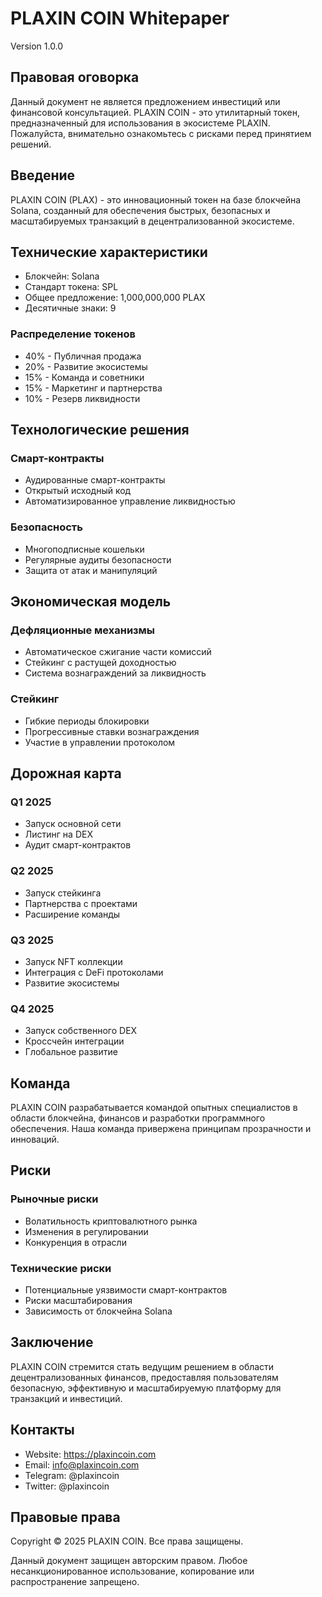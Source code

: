 # PLAXIN COIN Whitepaper
Version 1.0.0

## Правовая оговорка

Данный документ не является предложением инвестиций или финансовой консультацией. PLAXIN COIN - это утилитарный токен, предназначенный для использования в экосистеме PLAXIN. Пожалуйста, внимательно ознакомьтесь с рисками перед принятием решений.

## Введение

PLAXIN COIN (PLAX) - это инновационный токен на базе блокчейна Solana, созданный для обеспечения быстрых, безопасных и масштабируемых транзакций в децентрализованной экосистеме.

## Технические характеристики

- Блокчейн: Solana
- Стандарт токена: SPL
- Общее предложение: 1,000,000,000 PLAX
- Десятичные знаки: 9

### Распределение токенов

- 40% - Публичная продажа
- 20% - Развитие экосистемы
- 15% - Команда и советники
- 15% - Маркетинг и партнерства
- 10% - Резерв ликвидности

## Технологические решения

### Смарт-контракты
- Аудированные смарт-контракты
- Открытый исходный код
- Автоматизированное управление ликвидностью

### Безопасность
- Многоподписные кошельки
- Регулярные аудиты безопасности
- Защита от атак и манипуляций

## Экономическая модель

### Дефляционные механизмы
- Автоматическое сжигание части комиссий
- Стейкинг с растущей доходностью
- Система вознаграждений за ликвидность

### Стейкинг
- Гибкие периоды блокировки
- Прогрессивные ставки вознаграждения
- Участие в управлении протоколом

## Дорожная карта

### Q1 2025
- Запуск основной сети
- Листинг на DEX
- Аудит смарт-контрактов

### Q2 2025
- Запуск стейкинга
- Партнерства с проектами
- Расширение команды

### Q3 2025
- Запуск NFT коллекции
- Интеграция с DeFi протоколами
- Развитие экосистемы

### Q4 2025
- Запуск собственного DEX
- Кроссчейн интеграции
- Глобальное развитие

## Команда

PLAXIN COIN разрабатывается командой опытных специалистов в области блокчейна, финансов и разработки программного обеспечения. Наша команда привержена принципам прозрачности и инноваций.

## Риски

### Рыночные риски
- Волатильность криптовалютного рынка
- Изменения в регулировании
- Конкуренция в отрасли

### Технические риски
- Потенциальные уязвимости смарт-контрактов
- Риски масштабирования
- Зависимость от блокчейна Solana

## Заключение

PLAXIN COIN стремится стать ведущим решением в области децентрализованных финансов, предоставляя пользователям безопасную, эффективную и масштабируемую платформу для транзакций и инвестиций.

## Контакты

- Website: https://plaxincoin.com
- Email: info@plaxincoin.com
- Telegram: @plaxincoin
- Twitter: @plaxincoin

## Правовые права

Copyright © 2025 PLAXIN COIN. Все права защищены.

Данный документ защищен авторским правом. Любое несанкционированное использование, копирование или распространение запрещено. 